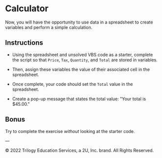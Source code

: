 # Calculator

Now, you will have the opportunity to use data in a spreadsheet to create variables and perform a simple calculation.

## Instructions

* Using the spreadsheet and unsolved VBS code as a starter, complete the script so that `Price`, `Tax`, `Quantity`, and `Total` are stored in variables.

* Then, assign these variables the value of their associated cell in the spreadsheet.

* Once complete, your code should set the `Total` value in the spreadsheet.

* Create a pop-up message that states the total value: "Your total is $45.00."

## Bonus

Try to complete the exercise _without_ looking at the starter code.

—

© 2022 Trilogy Education Services, a 2U, Inc. brand. All Rights Reserved.

